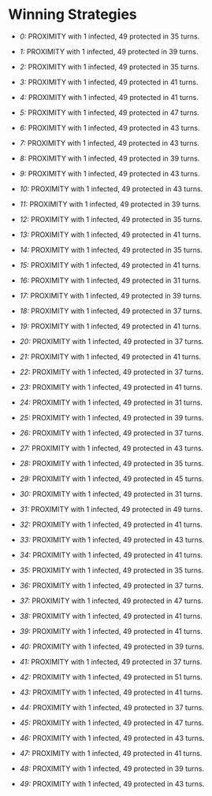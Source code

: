 # Winning Strategies

* _0:_ PROXIMITY with 1 infected, 49 protected in 35 turns.


* _1:_ PROXIMITY with 1 infected, 49 protected in 39 turns.


* _2:_ PROXIMITY with 1 infected, 49 protected in 35 turns.


* _3:_ PROXIMITY with 1 infected, 49 protected in 41 turns.


* _4:_ PROXIMITY with 1 infected, 49 protected in 41 turns.


* _5:_ PROXIMITY with 1 infected, 49 protected in 47 turns.


* _6:_ PROXIMITY with 1 infected, 49 protected in 43 turns.


* _7:_ PROXIMITY with 1 infected, 49 protected in 43 turns.


* _8:_ PROXIMITY with 1 infected, 49 protected in 39 turns.


* _9:_ PROXIMITY with 1 infected, 49 protected in 43 turns.


* _10:_ PROXIMITY with 1 infected, 49 protected in 43 turns.


* _11:_ PROXIMITY with 1 infected, 49 protected in 39 turns.


* _12:_ PROXIMITY with 1 infected, 49 protected in 35 turns.


* _13:_ PROXIMITY with 1 infected, 49 protected in 41 turns.


* _14:_ PROXIMITY with 1 infected, 49 protected in 35 turns.


* _15:_ PROXIMITY with 1 infected, 49 protected in 41 turns.


* _16:_ PROXIMITY with 1 infected, 49 protected in 31 turns.


* _17:_ PROXIMITY with 1 infected, 49 protected in 39 turns.


* _18:_ PROXIMITY with 1 infected, 49 protected in 37 turns.


* _19:_ PROXIMITY with 1 infected, 49 protected in 41 turns.


* _20:_ PROXIMITY with 1 infected, 49 protected in 37 turns.


* _21:_ PROXIMITY with 1 infected, 49 protected in 41 turns.


* _22:_ PROXIMITY with 1 infected, 49 protected in 37 turns.


* _23:_ PROXIMITY with 1 infected, 49 protected in 41 turns.


* _24:_ PROXIMITY with 1 infected, 49 protected in 31 turns.


* _25:_ PROXIMITY with 1 infected, 49 protected in 39 turns.


* _26:_ PROXIMITY with 1 infected, 49 protected in 37 turns.


* _27:_ PROXIMITY with 1 infected, 49 protected in 43 turns.


* _28:_ PROXIMITY with 1 infected, 49 protected in 35 turns.


* _29:_ PROXIMITY with 1 infected, 49 protected in 45 turns.


* _30:_ PROXIMITY with 1 infected, 49 protected in 31 turns.


* _31:_ PROXIMITY with 1 infected, 49 protected in 49 turns.


* _32:_ PROXIMITY with 1 infected, 49 protected in 41 turns.


* _33:_ PROXIMITY with 1 infected, 49 protected in 43 turns.


* _34:_ PROXIMITY with 1 infected, 49 protected in 41 turns.


* _35:_ PROXIMITY with 1 infected, 49 protected in 35 turns.


* _36:_ PROXIMITY with 1 infected, 49 protected in 37 turns.


* _37:_ PROXIMITY with 1 infected, 49 protected in 47 turns.


* _38:_ PROXIMITY with 1 infected, 49 protected in 41 turns.


* _39:_ PROXIMITY with 1 infected, 49 protected in 41 turns.


* _40:_ PROXIMITY with 1 infected, 49 protected in 39 turns.


* _41:_ PROXIMITY with 1 infected, 49 protected in 37 turns.


* _42:_ PROXIMITY with 1 infected, 49 protected in 51 turns.


* _43:_ PROXIMITY with 1 infected, 49 protected in 41 turns.


* _44:_ PROXIMITY with 1 infected, 49 protected in 37 turns.


* _45:_ PROXIMITY with 1 infected, 49 protected in 47 turns.


* _46:_ PROXIMITY with 1 infected, 49 protected in 43 turns.


* _47:_ PROXIMITY with 1 infected, 49 protected in 41 turns.


* _48:_ PROXIMITY with 1 infected, 49 protected in 39 turns.


* _49:_ PROXIMITY with 1 infected, 49 protected in 43 turns.


